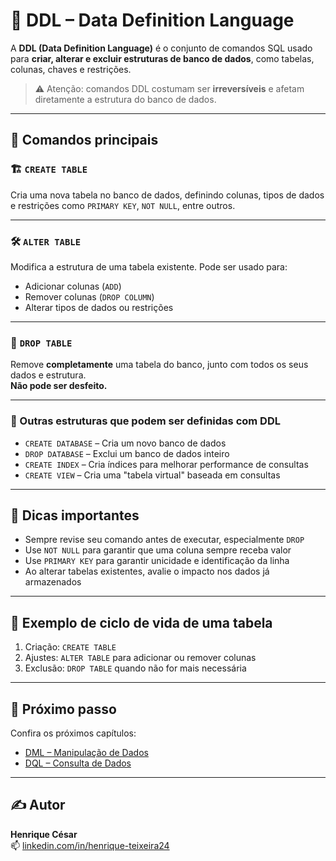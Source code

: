 # 🧱 DDL – Data Definition Language

A **DDL (Data Definition Language)** é o conjunto de comandos SQL usado para **criar, alterar e excluir estruturas de banco de dados**, como tabelas, colunas, chaves e restrições.

> ⚠️ Atenção: comandos DDL costumam ser **irreversíveis** e afetam diretamente a estrutura do banco de dados.

---

## 📌 Comandos principais

### 🏗️ `CREATE TABLE`
Cria uma nova tabela no banco de dados, definindo colunas, tipos de dados e restrições como `PRIMARY KEY`, `NOT NULL`, entre outros.

---

### 🛠️ `ALTER TABLE`
Modifica a estrutura de uma tabela existente. Pode ser usado para:
- Adicionar colunas (`ADD`)
- Remover colunas (`DROP COLUMN`)
- Alterar tipos de dados ou restrições

---

### 🧨 `DROP TABLE`
Remove **completamente** uma tabela do banco, junto com todos os seus dados e estrutura.  
**Não pode ser desfeito.**

---

### 🧱 Outras estruturas que podem ser definidas com DDL

- `CREATE DATABASE` – Cria um novo banco de dados
- `DROP DATABASE` – Exclui um banco de dados inteiro
- `CREATE INDEX` – Cria índices para melhorar performance de consultas
- `CREATE VIEW` – Cria uma "tabela virtual" baseada em consultas

---

## 🧠 Dicas importantes

- Sempre revise seu comando antes de executar, especialmente `DROP`
- Use `NOT NULL` para garantir que uma coluna sempre receba valor
- Use `PRIMARY KEY` para garantir unicidade e identificação da linha
- Ao alterar tabelas existentes, avalie o impacto nos dados já armazenados

---

## 🧬 Exemplo de ciclo de vida de uma tabela

1. Criação: `CREATE TABLE`
2. Ajustes: `ALTER TABLE` para adicionar ou remover colunas
3. Exclusão: `DROP TABLE` quando não for mais necessária

---

## 📁 Próximo passo

Confira os próximos capítulos:

- [DML – Manipulação de Dados](../DML/README.md)
- [DQL – Consulta de Dados](../DQL/README.md)

---

## ✍️ Autor

**Henrique César**  
📫 [linkedin.com/in/henrique-teixeira24](https://www.linkedin.com/in/henrique-teixeira24)
